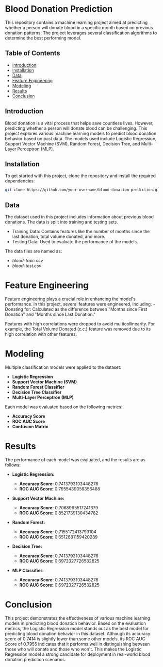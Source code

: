 # Blood Donation Prediction

This repository contains a machine learning project aimed at predicting whether a person will donate blood in a specific month based on previous donation patterns. The project leverages several classification algorithms to determine the best performing model.

## Table of Contents

- [Introduction](#introduction)
- [Installation](#installation)
- [Data](#data)
- [Feature Engineering](#feature-engineering)
- [Modeling](#modeling)
- [Results](#results)
- [Conclusion](#conclusion)

## Introduction

Blood donation is a vital process that helps save countless lives. However, predicting whether a person will donate blood can be challenging. This project explores various machine learning models to predict blood donation behavior based on past data. The models used include Logistic Regression, Support Vector Machine (SVM), Random Forest, Decision Tree, and Multi-Layer Perceptron (MLP).

## Installation

To get started with this project, clone the repository and install the required dependencies:

```bash
git clone https://github.com/your-username/blood-donation-prediction.git
```

## Data

The dataset used in this project includes information about previous blood donations. The data is split into training and testing sets.
- Training Data: Contains features like the number of months since the last donation, total volume donated, and more.
- Testing Data: Used to evaluate the performance of the models.

The data files are named as:
- *blood-train.csv*
- *blood-test.csv*

# Feature Engineering

Feature engineering plays a crucial role in enhancing the model's performance. In this project, several features were engineered, including:
-Donating for: Calculated as the difference between "Months since First Donation" and "Months since Last Donation."

Features with high correlations were dropped to avoid multicollinearity. For example, the Total Volume Donated (c.c.) feature was removed due to its high correlation with other features.

# Modeling

Multiple classification models were applied to the dataset:
- **Logistic Regression**
- **Support Vector Machine (SVM)**
- **Random Forest Classifier**
- **Decision Tree Classifier**
- **Multi-Layer Perceptron (MLP)**
  
Each model was evaluated based on the following metrics:
- **Accuracy Score**
- **ROC AUC Score**
- **Confusion Matrix**

# Results
  
The performance of each model was evaluated, and the results are as follows:

- **Logistic Regression:**
  - **Accuracy Score:** 0.7413793103448276
  - **ROC AUC Score:** 0.7955439056356488

- **Support Vector Machine:**
  - **Accuracy Score:** 0.7068965517241379
  - **ROC AUC Score:** 0.8521739130434782

- **Random Forest:**
  - **Accuracy Score:** 0.7155172413793104
  - **ROC AUC Score:** 0.6512681159420289

- **Decision Tree:**
  - **Accuracy Score:** 0.7413793103448276
  - **ROC AUC Score:** 0.6972327726532825
  
- **MLP Classifier:**
  - **Accuracy Score:** 0.7413793103448276
  - **ROC AUC Score:** 0.6972327726532825

# Conclusion

This project demonstrates the effectiveness of various machine learning models in predicting blood donation behavior. Based on the evaluation metrics, the Logistic Regression model stands out as the best model for predicting blood donation behavior in this dataset. Although its accuracy score of 0.7414 is slightly lower than some other models, its ROC AUC Score of 0.7955 indicates that it performs well in distinguishing between those who will donate and those who won't. This makes the Logistic Regression model a strong candidate for deployment in real-world blood donation prediction scenarios.
